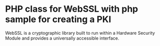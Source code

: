 # PHP class for WebSSL with php sample for creating a PKI
WebSSL is a cryptographic library built to run within a Hardware Security Module and provides a universally accessible interface.
